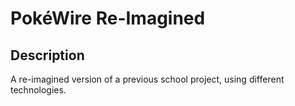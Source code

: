 # PokéWire Re-Imagined

## Description
A re-imagined version of a previous school project, using different technologies.